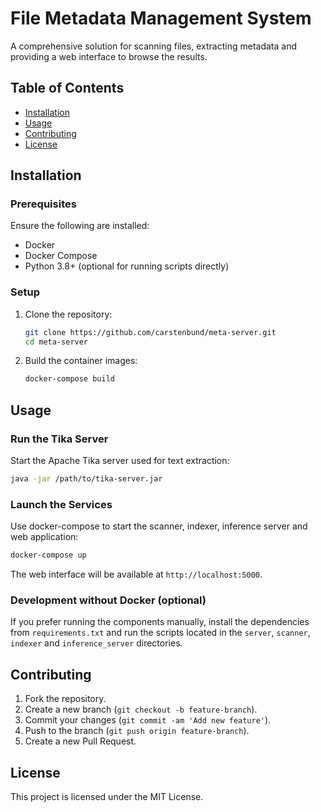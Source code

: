 # File Metadata Management System

A comprehensive solution for scanning files, extracting metadata and providing a web interface to browse the results.

## Table of Contents
- [Installation](#installation)
- [Usage](#usage)
- [Contributing](#contributing)
- [License](#license)

## Installation

### Prerequisites
Ensure the following are installed:

- Docker
- Docker Compose
- Python 3.8+ (optional for running scripts directly)

### Setup
1. Clone the repository:
   ```sh
   git clone https://github.com/carstenbund/meta-server.git
   cd meta-server
   ```
2. Build the container images:
   ```sh
   docker-compose build
   ```

## Usage

### Run the Tika Server
Start the Apache Tika server used for text extraction:
```sh
java -jar /path/to/tika-server.jar
```

### Launch the Services
Use docker-compose to start the scanner, indexer, inference server and web application:
```sh
docker-compose up
```

The web interface will be available at `http://localhost:5000`.

### Development without Docker (optional)
If you prefer running the components manually, install the dependencies from
`requirements.txt` and run the scripts located in the `server`, `scanner`,
`indexer` and `inference_server` directories.

## Contributing

1. Fork the repository.
2. Create a new branch (`git checkout -b feature-branch`).
3. Commit your changes (`git commit -am 'Add new feature'`).
4. Push to the branch (`git push origin feature-branch`).
5. Create a new Pull Request.

## License

This project is licensed under the MIT License.
